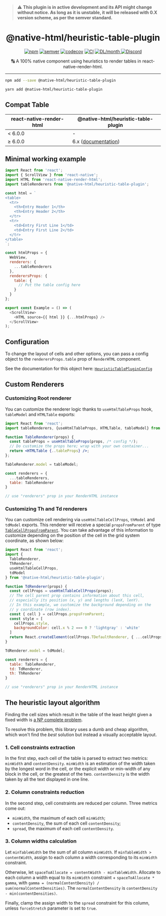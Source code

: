 > :warning: **This plugin is in active development and its API might change without notice. As long as it is unstable, it will be released with 0.X version scheme, as per the semver standard.**

<h1 align="center">@native-html/heuristic-table-plugin</h1>

<p align="center">
  <a href="https://www.npmjs.com/package/@native-html/heuristic-table-plugin"
    ><img
      src="https://img.shields.io/npm/v/@native-html/heuristic-table-plugin"
      alt="npm"
  /></a>
  <a href="https://semver.org/spec/v2.0.0.html"
    ><img
      src="https://img.shields.io/badge/semver-2.0.0-e10079.svg"
      alt="semver"
  /></a>
  <a href="https://codecov.io/gh/native-html/plugins?flag=heuristic-table-plugin"
    ><img
      src="https://codecov.io/gh/native-html/plugins/branch/master/graph/badge.svg?flag=heuristic-table-plugin"
      alt="codecov"
  /></a>
  <a
    href="https://github.com/native-html/plugins/actions?query=branch%3Amaster+workflow%3Aheuristic-table"
    ><img
      src="https://github.com/native-html/plugins/workflows/heuristic-table/badge.svg?branch=master"
      alt="CI"
  /></a>
  <a href="https://www.npmjs.com/package/@native-html/heuristic-table-plugin">
    <img
      src="https://img.shields.io/npm/dm/@native-html/heuristic-table-plugin.svg"
      alt="DL/month"
    />
  </a>
  <a href="https://discord.gg/3B9twTMEzb">
      <img
      src="https://img.shields.io/discord/736906960041148476?label=discord"
      alt="Discord"
    />
  </a>
</p>

<p align="center">
  🔠 A 100% native component using heuristics to render tables in react-native-render-html.
</p>

<hr/>

```sh
npm add --save @native-html/heuristic-table-plugin
```

```sh
yarn add @native-html/heuristic-table-plugin
```

## Compat Table

| react-native-render-html | @native-html/heuristic-table-plugin                                                                                |
| ------------------------ | ------------------------------------------------------------------------------------------------------------------ |
| &lt; 6.0.0               | -                                                                                                                  |
| ≥ 6.0.0                  | 6.x ([documentation](https://github.com/native-html/plugins/tree/rnrh/6.x/packages/heuristic-table-plugin#readme)) |

## Minimal working example

```javascript
import React from 'react';
import { ScrollView } from 'react-native';
import HTML from 'react-native-render-html';
import tableRenderers from '@native-html/heuristic-table-plugin';

const html = `
<table>
  <tr>
    <th>Entry Header 1</th>
    <th>Entry Header 2</th>
  </tr>
  <tr>
    <td>Entry First Line 1</td>
    <td>Entry First Line 2</td>
  </tr>
</table>
`;

const htmlProps = {
  WebView,
  renderers: {
    ...tableRenderers
  },
  renderersProps: {
    table: {
      // Put the table config here
    }
  }
};

export const Example = () => (
  <ScrollView>
    <HTML source={{ html }} {...htmlProps} />
  </ScrollView>
);
```
## Configuration

To change the layout of cells and other options, you can pass a config object
to the `renderersProps.table` prop of `RenderHTML` component.

See the documentation for this object here: [`HeuristicTablePluginConfig`](docs/heuristic-table-plugin.heuristictablepluginconfig.md)

## Custom Renderers

### Customizing Root renderer

You can customize the renderer logic thanks to `useHtmlTableProps` hook, `tableModel` and `HTMLTable` exports:

```jsx
import React from 'react';
import tableRenderers, {useHtmlTableProps, HTMLTable, tableModel} from '@native-html/heuristic-table-plugin';

function TableRenderer(props) {
  const tableProps = useHtmlTableProps(props, /* config */);
  // Do customize the props here; wrap with your own container...
  return <HTMLTable {..tableProps} />;
};

TableRenderer.model = tableModel;

const renderers = {
  ...tableRenderers,
  table: TableRenderer
}

// use "renderers" prop in your RenderHTML instance
```

### Customizing Th and Td renderers

You can customize cell rendering via `useHtmlTableCellProps`, `thModel` and
`tdModel` exports. This renderer will receive a special `propsFromParent` of
type
[`TableCellPropsFromParent`](docs/heuristic-table-plugin.tablecellpropsfromparent.md).
You can take advantage of this information to customize depending on the
position of the cell in the grid system coordinate, as shown below:

```jsx
import React from 'react';
import {
  TableRenderer,
  ThRenderer,
  useHtmlTableCellProps,
  tdModel
} from '@native-html/heuristic-table-plugin';

function TdRenderer(props) {
  const cellProps = useHtmlTableCellProps(props);
  // The cell parent prop contains information about this cell,
  // especially its position (x, y) and lengths (lenX, lenY).
  // In this example, we customize the background depending on the
  // y coordinate (row index).
  const { cell } = cellProps.propsFromParent;
  const style = [
    cellProps.style,
    backgroundColor: cell.x % 2 === 0 ? 'lightgray' : 'white'
  ]
  return React.createElement(cellProps.TDefaultRenderer, { ...cellProps, style });
}

TdRenderer.model = tdModel;

const renderers = {
  table: TableRenderer,
  td: TdRenderer,
  th: ThRenderer
}

// use "renderers" prop in your RenderHTML instance
```


## The heuristic layout algorithm

Finding the cell sizes which result in the table of the least height given a
fixed width is [a NP complete
problem](https://dl.acm.org/doi/abs/10.1145/304893.304937).

To resolve this problem, this library uses a dumb and cheap algorithm, which
won't find the *best* solution but instead a visually acceptable layout.

### 1. Cell constraints extraction

In the first step, each cell of the table is parsed to extract two metrics:
`minWidth` and `contentDensity`. `minWidth` is an estimation of the width taken
by the longest word in the cell, or the explicit width or min-width of any
block in the cell, or the greatest of the two. `contentDensity` is the width
taken by all the text displayed in one line.

### 2. Column constraints reduction

In the second step, cell constraints are reduced per column. Three metrics come out:

- `minWidth`, the maximum of each cell `minWidth`;
- `contentDensity`, the sum of each cell `contentDensity`;
- `spread`, the maximum of each cell `contentDensity`.

### 3. Column widths calculation

Let `minTableWidth` be the sum of all column `minWidth`. If `minTableWidth >
contentWidth`, assign to each column a width corresponding to its `minWidth`
constraint.

Otherwise, let `spaceToAllocate = contentWidth - minTableWidth`. Allocate to each column a width equal to its `minWidth` constraint + `spaceToAllocate * gamma`, with `gamma = (normalContentDensity) / sum(normalContentDensities)`. The `normalContentDensity` is `contentDensity - min(contentDensities)`.

Finally, clamp the assign width to the `spread` constraint for this column, unless `forceStretch` parameter is set to `true`.
